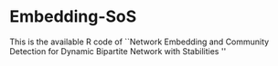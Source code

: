 # Embedding-SoS
This is the available  R code of ``Network Embedding and Community Detection for Dynamic Bipartite Network with Stabilities ''
